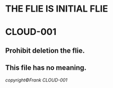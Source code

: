 # THE FLIE IS INITIAL FLIE
# CLOUD-001
## Prohibit deletion the flie.
**This file has no meaning.**
---
*copyright©Frank CLOUD-001*

